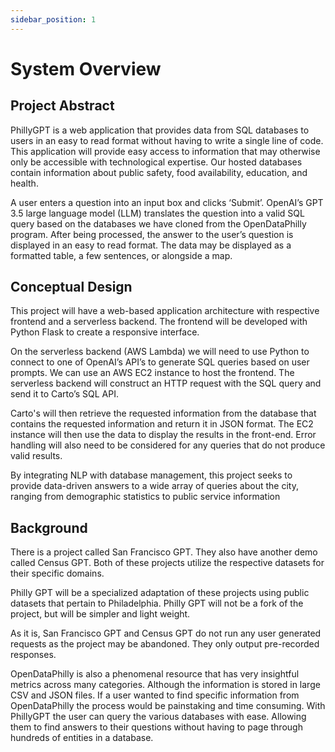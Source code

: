 ```yaml
---
sidebar_position: 1
---
```


# System Overview

## Project Abstract
PhillyGPT is a web application that provides data from SQL databases to users in an easy to read format without having to write a single line of code. This application will provide easy access to information that may otherwise only be accessible with technological expertise. Our hosted databases contain information about public safety, food availability, education, and health. 

 A user enters a question into an input box and clicks ‘Submit’. OpenAI’s GPT 3.5 large language model (LLM) translates the question into a valid SQL query based on the databases we have cloned from the OpenDataPhilly program. After being processed, the answer to the user’s question is displayed in an easy to read format. The data may be displayed as a formatted table, a few sentences, or alongside a map. 

## Conceptual Design
This project will have a web-based application architecture with respective frontend and a serverless backend. The frontend will be developed with Python Flask to create a responsive interface. 

On the serverless backend (AWS Lambda) we will need to use Python to connect to one of OpenAI’s API’s to generate SQL queries based on user prompts. We can use an AWS EC2 instance to host the frontend. The serverless backend will construct an HTTP request with the SQL query and send it to Carto’s SQL API. 

Carto's will then retrieve the requested information from the database that contains the requested information and return it in JSON format. The EC2 instance will then use the data to display the results in the front-end. Error handling will also need to be considered for any queries that do not produce valid results. 

By integrating NLP with database management, this project seeks to provide data-driven answers to a wide array of queries about the city, ranging from demographic statistics to public service information


## Background
There is a project called San Francisco GPT. They also have another demo called Census GPT. Both of these projects utilize the respective datasets for their specific domains. 

Philly GPT will be a specialized adaptation of these projects using public datasets that pertain to Philadelphia. Philly GPT will not be a fork of the project, but will be simpler and light weight. 

As it is, San Francisco GPT and Census GPT do not run any user generated requests as the project may be abandoned. They only output pre-recorded responses.

OpenDataPhilly is also a phenomenal resource that has very insightful metrics across many categories. Although the information is stored in large CSV and JSON files. If a user wanted to find specific information from OpenDataPhilly the process would be painstaking and time consuming. With PhillyGPT the user can query the various databases with ease. Allowing them to find answers to their questions without having to page through hundreds of entities in a database.
